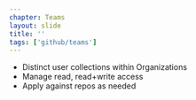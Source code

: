 ```yaml
---
chapter: Teams
layout: slide
title: ''
tags: ['github/teams']
---
```


* Distinct user collections within Organizations
* Manage read, read+write access
* Apply against repos as needed